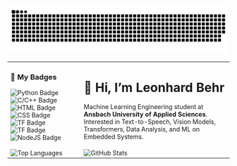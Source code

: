 <!-- GitHub Snake Animation -->
<picture>
  <source media="(prefers-color-scheme: dark)" srcset="https://raw.githubusercontent.com/platane/platane/output/github-contribution-grid-snake-dark.svg">
  <source media="(prefers-color-scheme: light)" srcset="https://raw.githubusercontent.com/platane/platane/output/github-contribution-grid-snake.svg">
  <img alt="github contribution grid snake animation" src="https://raw.githubusercontent.com/platane/platane/output/github-contribution-grid-snake.svg">
</picture>

<!-- Compact Grid Layout -->
<table>
  <!-- Row 1: Badges + Bio -->
  <tr>
    <td valign="top" width="30%">
      <h3>🎯 My Badges</h3>
      <img src="https://img.shields.io/badge/python-blue.svg" alt="Python Badge"/>
      <img src="https://img.shields.io/badge/c/c++-teal.svg" alt="C/C++ Badge"/>
      <img src="https://img.shields.io/badge/html-orange.svg" alt="HTML Badge"/>
      <img src="https://img.shields.io/badge/css-yellow.svg" alt="CSS Badge"/>
      <img src="https://img.shields.io/badge/tensorflow-orange.svg" alt="TF Badge"/>
      <img src="https://img.shields.io/badge/pytorch-red.svg" alt="TF Badge"/>
      <img src="https://img.shields.io/badge/nodeJS-purple.svg" alt="NodeJS Badge"/>
    </td>
    <td valign="top" width="70%">
      <h1>👋 Hi, I’m Leonhard Behr</h1>
      <p>
        Machine Learning Engineering student at <strong>Ansbach University of Applied Sciences</strong>.<br>
        Interested in Text-to-Speech, Vision Models, Transformers, Data Analysis, and ML on Embedded Systems.
      </p>
    </td>
  </tr>

  <!-- Row 2: Languages + Stats + Streak -->
  <tr>
    <td valign="top" width="33%">
      <img src="https://github-readme-stats-atcj.vercel.app/api/top-langs/?username=leonhard-behr&layout=compact&hide=ShaderLab&exclude_repo=game_jam" alt="Top Languages" />
    </td>
    <td valign="top" width="33%">
      <img src="https://github-readme-stats-atcj.vercel.app/api?username=leonhard-behr&show_icons=true&hide_title=true&hide_rank=false&include_all_commits=true&count_private=true&theme=default&card_width=300&hide=prs,stars&rank_icon=github" alt="GitHub Stats" />
    </td>
  </tr>
</table>
